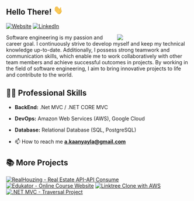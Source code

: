 <h2> Hello There! <img src="https://raw.githubusercontent.com/ABSphreak/ABSphreak/master/gifs/Hi.gif" height="25px"></h2>

[
![Website](https://img.shields.io/badge/Website-CC5500?style=for-the-badge&logo=&logoColor=white)](https://alikaanyayla.com) [ ![LinkedIn](https://img.shields.io/badge/LinkedIn-4682B4?style=for-the-badge&logo=linkedin&logoColor=white)](https://www.linkedin.com/in/ali-kaan-yayla/)

<img align="right" src="https://camo.githubusercontent.com/97d0c0c4209208d8ec9573c7e213e05872a9f59b703868647b559b77af601cc6/68747470733a2f2f692e70696e696d672e636f6d2f6f726967696e616c732f65382f66342f35332f65386634353334363961336563393765636433353464663436356437333931332e676966" width='200'/> 

Software engineering is my passion and career goal. I continuously strive to develop myself and keep my technical knowledge up-to-date. Additionally, I possess strong teamwork and communication skills, which enable me to work collaboratively with other team members and achieve successful outcomes in projects. By working in the field of software engineering, I aim to bring innovative projects to life and contribute to the world.

## 👨‍💻 Professional Skills

-  **BackEnd:**  .Net MVC / .NET CORE MVC
-  **DevOps:**  Amazon Web Services (AWS), Google Cloud
-  **Database:** Relational Database (SQL, PostgreSQL)

- 📫 How to reach me **a.kaanyayla@gmail.com**

## 📚 More Projects

[![RealHouzing - Real Estate API-API Consume](https://github-readme-stats.vercel.app/api/pin/?username=dostundegil&repo=RealHouzing&theme=dark)](https://github.com/dostundegil/RealHouzing)
[![Edukator - Online Course Website](https://github-readme-stats.vercel.app/api/pin/?username=dostundegil&repo=Edukator.PresentationLayer&theme=dark)](https://github.com/dostundegil/Edukator.PresentationLayer)
[![Linktree Clone with AWS](https://github-readme-stats.vercel.app/api/pin/?username=dostundegil&repo=LinkTree&theme=dark)](https://github.com/dostundegil/LinkTree)
[![.NET MVC - Traversal Project](https://github-readme-stats.vercel.app/api/pin/?username=dostundegil&repo=Traversal.PresentationLayer&theme=dark)](https://github.com/dostundegil/Traversal.PresentationLayer)
